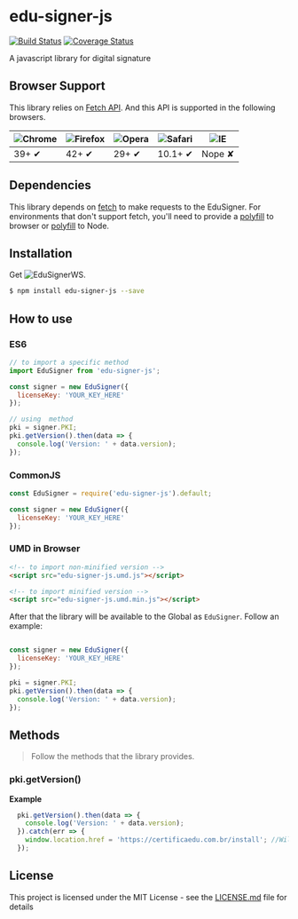 # edu-signer-js
[![Build Status](https://travis-ci.org/ronaldoaraujo/edu-signer-js.svg?branch=master)](https://travis-ci.org/ronaldoaraujo/edu-signer-js)
[![Coverage Status](https://coveralls.io/repos/github/ronaldoaraujo/edu-signer-js/badge.svg?branch=master)](https://coveralls.io/github/ronaldoaraujo/edu-signer-js?branch=master)

A javascript library for digital signature

## Browser Support

This library relies on [Fetch API](https://fetch.spec.whatwg.org/). And this API is supported in the following browsers.

![Chrome](https://cloud.githubusercontent.com/assets/398893/3528328/23bc7bc4-078e-11e4-8752-ba2809bf5cce.png) | ![Firefox](https://cloud.githubusercontent.com/assets/398893/3528329/26283ab0-078e-11e4-84d4-db2cf1009953.png) | ![Opera](https://cloud.githubusercontent.com/assets/398893/3528330/27ec9fa8-078e-11e4-95cb-709fd11dac16.png) | ![Safari](https://cloud.githubusercontent.com/assets/398893/3528331/29df8618-078e-11e4-8e3e-ed8ac738693f.png) | ![IE](https://cloud.githubusercontent.com/assets/398893/3528325/20373e76-078e-11e4-8e3a-1cb86cf506f0.png) |
--- | --- | --- | --- | --- |
39+ ✔ | 42+ ✔ | 29+ ✔ | 10.1+ ✔ | Nope ✘ |

## Dependencies

This library depends on [fetch](https://fetch.spec.whatwg.org/) to make requests to the EduSigner. For environments that don't support fetch, you'll need to provide a [polyfill](https://github.com/github/fetch) to browser or [polyfill](https://github.com/bitinn/node-fetch) to Node.

## Installation

Get ![EduSignerWS](https://certificaedu.com.br/install).

```sh
$ npm install edu-signer-js --save
```

## How to use

### ES6

```js
// to import a specific method
import EduSigner from 'edu-signer-js';

const signer = new EduSigner({
  licenseKey: 'YOUR_KEY_HERE'
});

// using  method
pki = signer.PKI;
pki.getVersion().then(data => {
  console.log('Version: ' + data.version);
});
```

### CommonJS

```js
const EduSigner = require('edu-signer-js').default;

const signer = new EduSigner({
  licenseKey: 'YOUR_KEY_HERE'
});
```

### UMD in Browser

```html
<!-- to import non-minified version -->
<script src="edu-signer-js.umd.js"></script>

<!-- to import minified version -->
<script src="edu-signer-js.umd.min.js"></script>
```

After that the library will be available to the Global as `EduSigner`. Follow an example:

```js

const signer = new EduSigner({
  licenseKey: 'YOUR_KEY_HERE'
});

pki = signer.PKI;
pki.getVersion().then(data => {
  console.log('Version: ' + data.version);
});
```

## Methods

> Follow the methods that the library provides.

### pki.getVersion()

**Example**

```js
  pki.getVersion().then(data => {
    console.log('Version: ' + data.version);
  }).catch(err => {
    window.location.href = 'https://certificaedu.com.br/install'; //Will take to the installation page.
  });
```

## License

This project is licensed under the MIT License - see the [LICENSE.md](LICENSE.md) file for details
